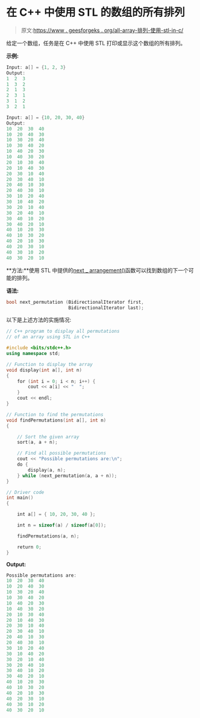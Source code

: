 # 在 C++ 中使用 STL 的数组的所有排列

> 原文:[https://www . geesforgeks . org/all-array-排列-使用-stl-in-c/](https://www.geeksforgeeks.org/all-permutations-of-an-array-using-stl-in-c/)

给定一个数组，任务是在 C++ 中使用 STL 打印或显示这个数组的所有排列。

**示例:**

```cpp
Input: a[] = {1, 2, 3}
Output:
1  2  3  
1  3  2  
2  1  3  
2  3  1  
3  1  2  
3  2  1  

Input: a[] = {10, 20, 30, 40}
Output:
10  20  30  40  
10  20  40  30  
10  30  20  40  
10  30  40  20  
10  40  20  30  
10  40  30  20  
20  10  30  40  
20  10  40  30  
20  30  10  40  
20  30  40  10  
20  40  10  30  
20  40  30  10  
30  10  20  40  
30  10  40  20  
30  20  10  40  
30  20  40  10  
30  40  10  20  
30  40  20  10  
40  10  20  30  
40  10  30  20  
40  20  10  30  
40  20  30  10  
40  30  10  20  
40  30  20  10

```

**方法:**使用 STL 中提供的[next _ arrangement()](https://www.geeksforgeeks.org/stdnext_permutation-prev_permutation-c/)函数可以找到数组的下一个可能的排列。

**语法:**

```cpp
bool next_permutation (BidirectionalIterator first,
                       BidirectionalIterator last);

```

以下是上述方法的实施情况:

```cpp
// C++ program to display all permutations
// of an array using STL in C++

#include <bits/stdc++.h>
using namespace std;

// Function to display the array
void display(int a[], int n)
{
    for (int i = 0; i < n; i++) {
        cout << a[i] << "  ";
    }
    cout << endl;
}

// Function to find the permutations
void findPermutations(int a[], int n)
{

    // Sort the given array
    sort(a, a + n);

    // Find all possible permutations
    cout << "Possible permutations are:\n";
    do {
        display(a, n);
    } while (next_permutation(a, a + n));
}

// Driver code
int main()
{

    int a[] = { 10, 20, 30, 40 };

    int n = sizeof(a) / sizeof(a[0]);

    findPermutations(a, n);

    return 0;
}
```

**Output:**

```cpp
Possible permutations are:
10  20  30  40  
10  20  40  30  
10  30  20  40  
10  30  40  20  
10  40  20  30  
10  40  30  20  
20  10  30  40  
20  10  40  30  
20  30  10  40  
20  30  40  10  
20  40  10  30  
20  40  30  10  
30  10  20  40  
30  10  40  20  
30  20  10  40  
30  20  40  10  
30  40  10  20  
30  40  20  10  
40  10  20  30  
40  10  30  20  
40  20  10  30  
40  20  30  10  
40  30  10  20  
40  30  20  10

```